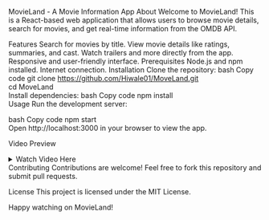 MovieLand - A Movie Information App
About
Welcome to MovieLand! This is a React-based web application that allows users to browse movie details, search for movies, and get real-time information from the OMDB API.

Features
Search for movies by title.
View movie details like ratings, summaries, and cast.
Watch trailers and more directly from the app.
Responsive and user-friendly interface.
Prerequisites
Node.js and npm installed.
Internet connection.
Installation
Clone the repository:
bash
Copy code
git clone https://github.com/Hiwale01/MoveLand.git  
cd MoveLand  
Install dependencies:
bash
Copy code
npm install  
Usage
Run the development server:

bash
Copy code
npm start  
Open http://localhost:3000 in your browser to view the app.

Video Preview
<details> <summary>Watch Video Here</summary> [![Video Preview](https://i.imgur.com/example-thumbnail.jpg)](https://drive.google.com/file/d/1kh-8R18f6617CMK553idH0cLxHTeARB8/view?usp=sharing) </details>
Contributing
Contributions are welcome! Feel free to fork this repository and submit pull requests.

License
This project is licensed under the MIT License.

Happy watching on MovieLand!

